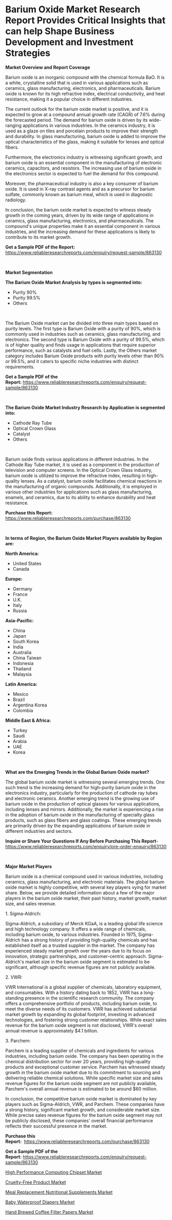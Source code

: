 <p><h1>Barium Oxide Market Research Report Provides Critical Insights that can help Shape Business Development and Investment Strategies</h1></p><p><strong>Market Overview and Report Coverage</strong></p>
<p><p>Barium oxide is an inorganic compound with the chemical formula BaO. It is a white, crystalline solid that is used in various applications such as ceramics, glass manufacturing, electronics, and pharmaceuticals. Barium oxide is known for its high refractive index, electrical conductivity, and heat resistance, making it a popular choice in different industries.</p><p>The current outlook for the barium oxide market is positive, and it is expected to grow at a compound annual growth rate (CAGR) of 7.6% during the forecasted period. The demand for barium oxide is driven by its wide-ranging applications in various industries. In the ceramics industry, it is used as a glaze on tiles and porcelain products to improve their strength and durability. In glass manufacturing, barium oxide is added to improve the optical characteristics of the glass, making it suitable for lenses and optical fibers.</p><p>Furthermore, the electronics industry is witnessing significant growth, and barium oxide is an essential component in the manufacturing of electronic ceramics, capacitors, and resistors. The increasing use of barium oxide in the electronics sector is expected to fuel the demand for this compound.</p><p>Moreover, the pharmaceutical industry is also a key consumer of barium oxide. It is used in X-ray contrast agents and as a precursor for barium sulfate, commonly known as barium meal, which is used in diagnostic radiology.</p><p>In conclusion, the barium oxide market is expected to witness steady growth in the coming years, driven by its wide range of applications in ceramics, glass manufacturing, electronics, and pharmaceuticals. The compound's unique properties make it an essential component in various industries, and the increasing demand for these applications is likely to contribute to its market growth.</p></p>
<p><strong>Get a Sample PDF of the Report:</strong> <a href="https://www.reliableresearchreports.com/enquiry/request-sample/863130">https://www.reliableresearchreports.com/enquiry/request-sample/863130</a></p>
<p>&nbsp;</p>
<p><strong>Market Segmentation</strong></p>
<p><strong>The Barium Oxide Market Analysis by types is segmented into:</strong></p>
<p><ul><li>Purity 90%</li><li>Purity 99.5%</li><li>Others</li></ul></p>
<p>&nbsp;</p>
<p><p>The Barium Oxide market can be divided into three main types based on purity levels. The first type is Barium Oxide with a purity of 90%, which is commonly used in industries such as ceramics, glass manufacturing, and electronics. The second type is Barium Oxide with a purity of 99.5%, which is of higher quality and finds usage in applications that require superior performance, such as catalysts and fuel cells. Lastly, the Others market category includes Barium Oxide products with purity levels other than 90% or 99.5%, and it caters to specific niche industries with distinct requirements.</p></p>
<p><strong>Get a Sample PDF of the Report:</strong>&nbsp;<a href="https://www.reliableresearchreports.com/enquiry/request-sample/863130">https://www.reliableresearchreports.com/enquiry/request-sample/863130</a></p>
<p>&nbsp;</p>
<p><strong>The Barium Oxide Market Industry Research by Application is segmented into:</strong></p>
<p><ul><li>Cathode Ray Tube</li><li>Optical Crown Glass</li><li>Catalyst</li><li>Others</li></ul></p>
<p>&nbsp;</p>
<p><p>Barium oxide finds various applications in different industries. In the Cathode Ray Tube market, it is used as a component in the production of television and computer screens. In the Optical Crown Glass industry, barium oxide is utilized to improve the refractive index, resulting in high-quality lenses. As a catalyst, barium oxide facilitates chemical reactions in the manufacturing of organic compounds. Additionally, it is employed in various other industries for applications such as glass manufacturing, enamels, and ceramics, due to its ability to enhance durability and heat resistance.</p></p>
<p><strong>Purchase this Report:</strong>&nbsp; <a href="https://www.reliableresearchreports.com/purchase/863130">https://www.reliableresearchreports.com/purchase/863130</a></p>
<p>&nbsp;</p>
<p><strong>In terms of Region, the Barium Oxide Market Players available by Region are:</strong></p>
<p>
    <p> <strong> North America: </strong>
        <ul>
            <li>United States</li>
            <li>Canada</li>
        </ul>
        </p> 
    <p> <strong> Europe: </strong>
        <ul>
            <li>Germany</li>
            <li>France</li>
            <li>U.K.</li>
            <li>Italy</li>
            <li>Russia</li>
        </ul>
        </p> 
    <p> <strong> Asia-Pacific: </strong>
        <ul>
            <li>China</li>
            <li>Japan</li>
            <li>South Korea</li>
            <li>India</li>
            <li>Australia</li>
            <li>China Taiwan</li>
            <li>Indonesia</li>
            <li>Thailand</li>
            <li>Malaysia</li>
        </ul>
        </p> 
    <p> <strong> Latin America: </strong>
        <ul>
            <li>Mexico</li>
            <li>Brazil</li>
            <li>Argentina Korea</li>
            <li>Colombia</li>
        </ul>
        </p> 
    <p> <strong> Middle East & Africa: </strong>
        <ul>
            <li>Turkey</li>
            <li>Saudi</li>
            <li>Arabia</li>
            <li>UAE</li>
            <li>Korea</li>
        </ul>
    </p>
    </p>
<p>&nbsp;</p>
<p><strong>What are the Emerging Trends in the Global Barium Oxide market?</strong></p>
<p><p>The global barium oxide market is witnessing several emerging trends. One such trend is the increasing demand for high-purity barium oxide in the electronics industry, particularly for the production of cathode ray tubes and electronic ceramics. Another emerging trend is the growing use of barium oxide in the production of optical glasses for various applications, including lenses and mirrors. Additionally, the market is experiencing a rise in the adoption of barium oxide in the manufacturing of specialty glass products, such as glass fibers and glass coatings. These emerging trends are primarily driven by the expanding applications of barium oxide in different industries and sectors.</p></p>
<p><strong>Inquire or Share Your Questions If Any Before Purchasing This Report</strong>- <a href="https://www.reliableresearchreports.com/enquiry/pre-order-enquiry/863130">https://www.reliableresearchreports.com/enquiry/pre-order-enquiry/863130</a></p>
<p>&nbsp;</p>
<p><strong>Major Market Players</strong></p>
<p><p>Barium oxide is a chemical compound used in various industries, including ceramics, glass manufacturing, and electronic materials. The global barium oxide market is highly competitive, with several key players vying for market share. Below, we provide detailed information about a few of the major players in the barium oxide market, their past history, market growth, market size, and sales revenue.</p><p>1. Sigma-Aldrich:</p><p>Sigma-Aldrich, a subsidiary of Merck KGaA, is a leading global life science and high technology company. It offers a wide range of chemicals, including barium oxide, to various industries. Founded in 1975, Sigma-Aldrich has a strong history of providing high-quality chemicals and has established itself as a trusted supplier in the market. The company has experienced steady market growth over the years due to its focus on innovation, strategic partnerships, and customer-centric approach. Sigma-Aldrich's market size in the barium oxide segment is estimated to be significant, although specific revenue figures are not publicly available.</p><p>2. VWR:</p><p>VWR International is a global supplier of chemicals, laboratory equipment, and consumables. With a history dating back to 1852, VWR has a long-standing presence in the scientific research community. The company offers a comprehensive portfolio of products, including barium oxide, to meet the diverse needs of its customers. VWR has achieved substantial market growth by expanding its global footprint, investing in advanced technologies, and fostering strong customer relationships. While exact sales revenue for the barium oxide segment is not disclosed, VWR's overall annual revenue is approximately $4.1 billion.</p><p>3. Parchem:</p><p>Parchem is a leading supplier of chemicals and ingredients for various industries, including barium oxide. The company has been operating in the chemical distribution sector for over 20 years, providing high-quality products and exceptional customer service. Parchem has witnessed steady growth in the barium oxide market due to its commitment to sourcing and delivering reliable chemical solutions. While specific market size and sales revenue figures for the barium oxide segment are not publicly available, Parchem's overall annual revenue is estimated to be around $60 million.</p><p>In conclusion, the competitive barium oxide market is dominated by key players such as Sigma-Aldrich, VWR, and Parchem. These companies have a strong history, significant market growth, and considerable market size. While precise sales revenue figures for the barium oxide segment may not be publicly disclosed, these companies' overall financial performance reflects their successful presence in the market.</p></p>
<p><strong>Purchase this Report:</strong>&nbsp;&nbsp;<a href="https://www.reliableresearchreports.com/purchase/863130">https://www.reliableresearchreports.com/purchase/863130</a></p>
<p></p>
<p><strong>Get a Sample PDF of the Report:</strong>&nbsp;<a href="https://www.reliableresearchreports.com/enquiry/request-sample/863130">https://www.reliableresearchreports.com/enquiry/request-sample/863130</a></p>
<p><p><a href="https://medium.com/@roscoemayer1990/analyzing-high-performance-computing-chipset-market-global-industry-perspective-and-forecast-2023-b3c4c9720435">High Performance Computing Chipset Market</a></p><p><a href="https://medium.com/@sachintenrp23/cruelty-free-product-market-analysis-and-sze-forecasted-for-period-from-2023-to-2030-005034de956b">Cruelty-Free Product Market</a></p><p><a href="https://medium.com/@alanwatkins6h/decoding-meal-replacement-nutritional-supplements-market-metrics-market-share-trends-and-growth-4fac11f6ce4b">Meal Replacement Nutritional Supplements Market</a></p><p><a href="https://medium.com/@mhdhonirp23/baby-waterproof-diapers-market-insight-market-trends-growth-forecasted-from-2023-to-2030-26e706b7de95">Baby Waterproof Diapers Market</a></p><p><a href="https://medium.com/@yuvrajsinghrp23/hand-brewed-coffee-filter-papers-market-insight-market-trends-growth-forecasted-from-2023-to-d58cf7eb6a5e">Hand Brewed Coffee Filter Papers Market</a></p></p>